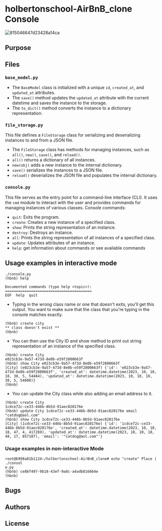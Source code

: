 # holbertonschool-AirBnB_clone Console

![815046647d23428a14ca](https://github.com/kier-ious/holbertonschool-AirBnB_clone/assets/128427866/d0e97b32-f5fa-492a-a40b-65ddbb484a7e)

## Purpose

## Files

### `base_model.py`

- The `BaseModel` class is initialized with a unique `id`, `created_at`, and `updated_at` attributes.
- The `save()` method updates the `updated_at` attribute with the current datetime and saves the instance to the storage.
- The `to_dict()` method converts the instance to a dictionary representation.

### `file_storage.py`

This file defines a `FileStorage` class for serializing and deserializing instances to and from a JSON file. 
- The `FileStorage` class has methods for managing instances, such as `all()`, `new()`, `save()`, and `reload()`.
- `all()` returns a dictionary of all instances.
- `new(obj)` adds a new instance to the internal dictionary.
- `save()` serializes the instances to a JSON file.
- `reload()` deserializes the JSON file and populates the internal dictionary.

### `console.py`

This file serves as the entry point for a command-line interface (CLI). It uses the `cmd` module to interact with the user and provides commands for managing instances of various classes. Console commands:

- `quit`: Exits the program.
- `create`: Creates a new instance of a specified class.
- `show`: Prints the string representation of an instance.
- `destroy`: Destroys an instance.
- `all`: Prints the string representation of all instances of a specified class.
- `update`: Updates attributes of an instance.
- `help`: get information about commands or see available commands

## Usage examples in interactive mode
```
./console.py
(hbnb) help

Documented commands (type help <topic>):
========================================
EOF  help  quit
```
- Typing in the wrong class name or one that doesn't exits, you'll get this output. You want to make sure that the class that you're typing in the console matches exactly.
```
(hbnb) create city
** class doesn't exist **
(hbnb)
```
- You can then use the City ID and show method to print out string representation of an instance of the specified class.
```
(hbnb) create City
e023cb3e-9a57-473d-8e0b-e59f2800663f
(hbnb) show City e023cb3e-9a57-473d-8e0b-e59f2800663f
[City] (e023cb3e-9a57-473d-8e0b-e59f2800663f) {'id': 'e023cb3e-9a57-473d-8e0b-e59f2800663f', 'created_at': datetime.datetime(2023, 10, 10, 18, 38, 5, 54484), 'updated_at': datetime.datetime(2023, 10, 10, 18, 38, 5, 54600)}
(hbnb)
```
- You can update the City class while also adding an email address to it. 
```
(hbnb) create City
1cdce72c-ce33-446b-8b5d-91aec020176e
(hbnb) update City 1cdce72c-ce33-446b-8b5d-91aec020176e email "catdog@aol.com"
(hbnb) show City 1cdce72c-ce33-446b-8b5d-91aec020176e
[City] (1cdce72c-ce33-446b-8b5d-91aec020176e) {'id': '1cdce72c-ce33-446b-8b5d-91aec020176e', 'created_at': datetime.datetime(2023, 10, 10, 18, 47, 4, 417269), 'updated_at': datetime.datetime(2023, 10, 10, 18, 48, 17, 857187), 'email': '"catdog@aol.com"'}
```
### Usage examples in non-interactive Mode
```
root@b998a81b1124:/holbertonschool-AirBnB_clone# echo "create" Place | ./consol
e.py 
(hbnb) ce86f497-9b18-43ef-9a8c-a4adb816664e
(hbnb)
```
## Bugs

## Authors

## License
